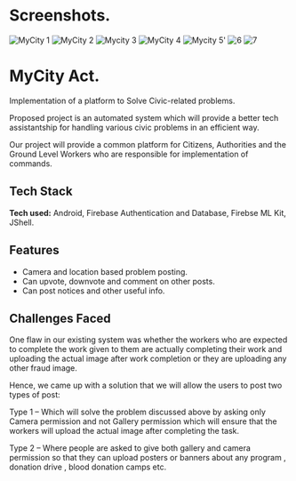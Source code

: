 # Screenshots.

![MyCity 1](https://user-images.githubusercontent.com/88244333/142719535-8f10f32d-da4c-42dd-b8b2-ee53cf724edc.jpeg)
![MyCity 2](https://user-images.githubusercontent.com/88244333/142719586-3f5cd352-a3bf-46df-8376-ef79b182cf31.jpeg)
![Mycity 3](https://user-images.githubusercontent.com/88244333/142719588-0ba75a2c-cfd3-4762-bb5b-6be7b0955d5d.jpeg)
![MyCity 4](https://user-images.githubusercontent.com/88244333/142719590-d4e876be-9322-4e26-8ab8-848d38411c8f.jpeg)
![Mycity 5'](https://user-images.githubusercontent.com/88244333/142719592-2c2d8972-9077-4121-9f89-54b0378194e0.jpeg)
![6](https://user-images.githubusercontent.com/88244333/142719596-1b247ca6-4f82-45ba-be12-cd5f5bc8436f.jpeg)
![7](https://user-images.githubusercontent.com/88244333/142719598-0ca61203-727b-4efd-87e3-4f7a02cfded3.jpeg)








# MyCity Act.

Implementation of a platform to Solve Civic-related problems.

Proposed project is an automated system which will provide a better tech assistantship for handling various civic problems in an efficient way. 

Our project will provide a common platform for Citizens, Authorities and the Ground Level Workers who are responsible for implementation of commands.


## Tech Stack

**Tech used:** Android, Firebase Authentication and Database, Firebse ML Kit, JShell.




## Features

- Camera and location based problem posting.
- Can upvote, downvote and comment on other posts.
- Can post notices and other useful info.



## Challenges Faced

One flaw in our existing system was whether the workers who are expected to complete the work given to them are actually completing their work and uploading the actual image after work completion or they are uploading any other fraud image.

Hence, we came up with a solution that we will allow the users to post two types of post:

Type 1 – Which will solve the problem discussed above by asking only Camera permission and not Gallery permission which will ensure that the workers will upload the actual image after completing the task.

Type 2 – Where people are asked to give both gallery and camera permission so that they can upload posters or banners about any program , donation drive , blood donation camps etc.
